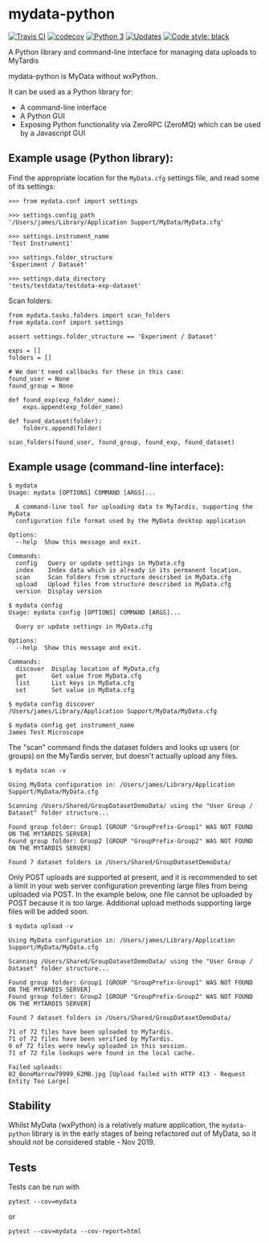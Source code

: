 # mydata-python

[![Travis CI](https://travis-ci.org/jameswettenhall/mydata-python.svg?branch=master)](https://travis-ci.org/jameswettenhall/mydata-python) [![codecov](https://codecov.io/gh/jameswettenhall/mydata-python/branch/master/graph/badge.svg)](https://codecov.io/gh/jameswettenhall/mydata-python) [![Python 3](https://pyup.io/repos/github/jameswettenhall/mydata-python/python-3-shield.svg)](https://pyup.io/repos/github/jameswettenhall/mydata-python/) [![Updates](https://pyup.io/repos/github/jameswettenhall/mydata-python/shield.svg)](https://pyup.io/repos/github/jameswettenhall/mydata-python/) [![Code style: black](https://img.shields.io/badge/code%20style-black-000000.svg)](https://github.com/psf/black)


A Python library and command-line interface for managing data uploads to MyTardis

mydata-python is MyData without wxPython.

It can be used as a Python library for:

 * A command-line interface
 * A Python GUI
 * Exposing Python functionality via ZeroRPC (ZeroMQ) which can be used by a Javascript GUI

## Example usage (Python library):

Find the appropriate location for the `MyData.cfg` settings file, and read some of its
settings:

```
>>> from mydata.conf import settings

>>> settings.config_path
'/Users/james/Library/Application Support/MyData/MyData.cfg'

>>> settings.instrument_name
'Test Instrument1'

>>> settings.folder_structure
'Experiment / Dataset'

>>> settings.data_directory
'tests/testdata/testdata-exp-dataset'
```

Scan folders:

```
from mydata.tasks.folders import scan_folders
from mydata.conf import settings

assert settings.folder_structure == 'Experiment / Dataset'

exps = []
folders = []

# We don't need callbacks for these in this case:
found_user = None
found_group = None

def found_exp(exp_folder_name):
    exps.append(exp_folder_name)

def found_dataset(folder):
    folders.append(folder)

scan_folders(found_user, found_group, found_exp, found_dataset)
```

## Example usage (command-line interface):

```
$ mydata
Usage: mydata [OPTIONS] COMMAND [ARGS]...

  A command-line tool for uploading data to MyTardis, supporting the MyData
  configuration file format used by the MyData desktop application

Options:
  --help  Show this message and exit.

Commands:
  config   Query or update settings in MyData.cfg
  index    Index data which is already in its permanent location.
  scan     Scan folders from structure described in MyData.cfg
  upload   Upload files from structure described in MyData.cfg
  version  Display version
```

```
$ mydata config 
Usage: mydata config [OPTIONS] COMMAND [ARGS]...

  Query or update settings in MyData.cfg

Options:
  --help  Show this message and exit.

Commands:
  discover  Display location of MyData.cfg
  get       Get value from MyData.cfg
  list      List keys in MyData.cfg
  set       Set value in MyData.cfg
```

```
$ mydata config discover
/Users/james/Library/Application Support/MyData/MyData.cfg
```

```
$ mydata config get instrument_name
James Test Microscope
```

The "scan" command finds the dataset folders and looks up users (or groups) on
the MyTardis server, but doesn't actually upload any files.

```
$ mydata scan -v

Using MyData configuration in: /Users/james/Library/Application Support/MyData/MyData.cfg

Scanning /Users/Shared/GroupDatasetDemoData/ using the "User Group / Dataset" folder structure...

Found group folder: Group1 [GROUP "GroupPrefix-Group1" WAS NOT FOUND ON THE MYTARDIS SERVER]
Found group folder: Group2 [GROUP "GroupPrefix-Group2" WAS NOT FOUND ON THE MYTARDIS SERVER]

Found 7 dataset folders in /Users/Shared/GroupDatasetDemoData/
```

Only POST uploads are supported at present, and it is recommended to set a limit in your web
server configuration preventing large files from being uploaded via POST.  In the example
below, one file cannot be uploaded by POST because it is too large.  Additional upload methods
supporting large files will be added soon.

```
$ mydata upload -v

Using MyData configuration in: /Users/james/Library/Application Support/MyData/MyData.cfg

Scanning /Users/Shared/GroupDatasetDemoData/ using the "User Group / Dataset" folder structure...

Found group folder: Group1 [GROUP "GroupPrefix-Group1" WAS NOT FOUND ON THE MYTARDIS SERVER]
Found group folder: Group2 [GROUP "GroupPrefix-Group2" WAS NOT FOUND ON THE MYTARDIS SERVER]

Found 7 dataset folders in /Users/Shared/GroupDatasetDemoData/

71 of 72 files have been uploaded to MyTardis.
71 of 72 files have been verified by MyTardis.
0 of 72 files were newly uploaded in this session.
71 of 72 file lookups were found in the local cache.

Failed uploads:
02_BoneMarrow79999_62MB.jpg [Upload failed with HTTP 413 - Request Entity Too Large]
```

## Stability

Whilst MyData (wxPython) is a relatively mature application, the
`mydata-python` library is in the early stages of being refactored out of
MyData, so it should not be considered stable - Nov 2019.

## Tests

Tests can be run with

```
pytest --cov=mydata
```

or

```
pytest --cov=mydata --cov-report=html
```
